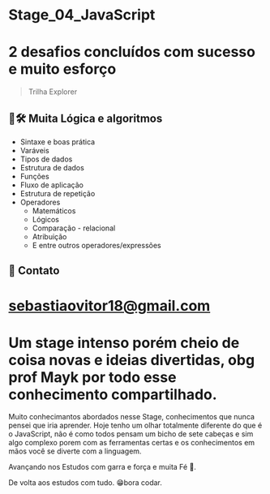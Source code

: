 

# Stage_04_JavaScript
# 2 desafios concluídos com sucesso e muito esforço

> Trilha Explorer
## 🧰🛠️ Muita Lógica e algoritmos

- Sintaxe e boas prática
- Varáveis
- Tipos de dados
- Estrutura de dados
- Funções
- Fluxo de aplicação
- Estrutura de repetição
- Operadores
  - Matemáticos
  - Lógicos
  - Comparação - relacional
  - Atribuição
  - E entre outros operadores/expressões

## 💛 Contato

sebastiaovitor18@gmail.com
=======
<h1>Um stage intenso porém cheio de coisa novas e ideias divertidas, obg prof Mayk por todo esse conhecimento compartilhado.</h1>

Muito conhecimantos abordados nesse Stage, conhecimentos que nunca pensei que iria aprender.
Hoje tenho um olhar totalmente diferente do que é o JavaScript, 
não é como todos pensam um bicho de sete cabeças e sim algo complexo 
porem com as ferramentas certas e os conhecimentos em mãos você se diverte com a linguagem.

Avançando nos Estudos com garra e força e muita Fé 🙏.

De volta aos estudos com tudo. 😁bora codar.